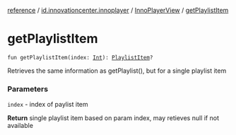 [reference](../../index.md) / [id.innovationcenter.innoplayer](../index.md) / [InnoPlayerView](index.md) / [getPlaylistItem](./get-playlist-item.md)

# getPlaylistItem

`fun getPlaylistItem(index: `[`Int`](https://kotlinlang.org/api/latest/jvm/stdlib/kotlin/-int/index.html)`): `[`PlaylistItem`](../../id.innovationcenter.innoplayer.media.playlists/-playlist-item/index.md)`?`

Retrieves the same information as getPlaylist(), but for a single playlist item

### Parameters

`index` - index of paylist item

**Return**
single playlist item based on param index, may retieves null if not available

